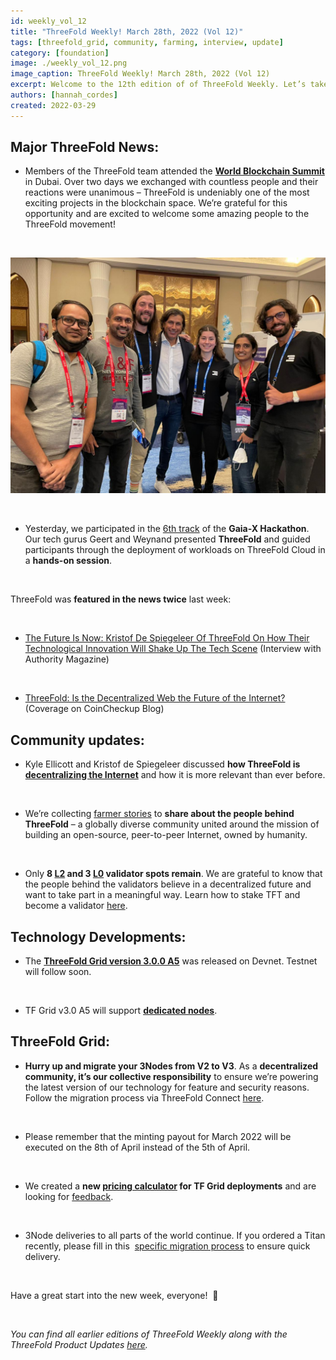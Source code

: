 ```yaml
---
id: weekly_vol_12
title: "ThreeFold Weekly! March 28th, 2022 (Vol 12)"
tags: [threefold_grid, community, farming, interview, update]
category: [foundation]
image: ./weekly_vol_12.png
image_caption: ThreeFold Weekly! March 28th, 2022 (Vol 12)
excerpt: Welcome to the 12th edition of of ThreeFold Weekly. Let’s take a look at what happened in the ThreeFold universe last week.
authors: [hannah_cordes]
created: 2022-03-29
---
```


## Major ThreeFold News:

* Members of the ThreeFold team attended the **[World Blockchain Summit](https://twitter.com/threefold_io/status/1507009092165853185?s=20&t=AHmBOvaXc-IgF4Q7r4yORA)** in Dubai. Over two days we exchanged with countless people and their reactions were unanimous – ThreeFold is undeniably one of the most exciting projects in the blockchain space. We’re grateful for this opportunity and are excited to welcome some amazing people to the ThreeFold movement!

<br/>

![World Blockchain Summit 2022 in Dubai](./world_blockchain_summit.png)

<br/>

* Yesterday, we participated in the [6th track](https://gitlab.com/gaia-x/gaia-x-community/gx-hackathon/gx-hackathon-3/-/wikis/GX-Hackathon-3#track-6-deployment-of-ecosystems-minimal-viable-gaia-x-track) of the **Gaia-X Hackathon**. Our tech gurus Geert and Weynand presented **ThreeFold** and guided participants through the deployment of workloads on ThreeFold Cloud in a **hands-on session**.

<br/>

ThreeFold was **featured in the news twice** last week:

<br/>

* [The Future Is Now: Kristof De Spiegeleer Of ThreeFold On How Their Technological Innovation Will Shake Up The Tech Scene](https://medium.com/authority-magazine/the-future-is-now-kristoff-de-spiegeleer-of-threefold-on-how-their-technological-innovation-will-7acc0e51c365) (Interview with Authority Magazine)

<br/>

* [ThreeFold: Is the Decentralized Web the Future of the Internet?](https://coincheckup.com/blog/threefold-is-the-decentralized-web-the-future-of-the-internet/) (Coverage on CoinCheckup Blog)

## Community updates:

* Kyle Ellicott and Kristof de Spiegeleer discussed **how ThreeFold is [decentralizing the Internet](https://www.youtube.com/watch?v=5xzwg-CdJNk)** and how it is more relevant than ever before.

<br/>

* We’re collecting [farmer stories](https://forum.threefold.io/t/looking-for-farmer-stories-to-share-with-the-world/2398?u=hannahcordes) to **share about the people behind ThreeFold** – a globally diverse community united around the mission of building an open-source, peer-to-peer Internet, owned by humanity.

<br/>

* Only **8 [L2](https://forum.threefold.io/t/procedure-to-register-your-l2-validator-node/1864) and 3 [L0](https://forum.threefold.io/t/procedure-to-register-your-l0-validator-nodes/1866) validator spots remain**. We are grateful to know that the people behind the validators believe in a decentralized future and want to take part in a meaningful way. Learn how to stake TFT and become a validator [here](https://threefold.io/blog/post/stake_tft_become_validator/).

## Technology Developments:

* The **[ThreeFold Grid version 3.0.0 A5](https://forum.threefold.io/t/announcement-of-tfgrid-3-0-0-a5/2522?u=hannahcordes)** was released on Devnet. Testnet will follow soon.

<br/>

* TF Grid v3.0 A5 will support **[dedicated nodes](https://forum.threefold.io/t/dedicated-node-support/2521)**.

## ThreeFold Grid: 

* **Hurry up and migrate your 3Nodes from V2 to V3**. As a **decentralized community, it’s our collective responsibility** to ensure we’re powering the latest version of our technology for feature and security reasons. Follow the migration process via ThreeFold Connect [here](https://forum.threefold.io/t/farming-migration-grid-v2-v3/2143?u=hannahcordes).

<br/>

* Please remember that the minting payout for March 2022 will be executed on the 8th of April instead of the 5th of April.

<br/>

* We created a **new [pricing calculator](https://forum.threefold.io/t/new-pricing-calculator-and-suggested-price-change/2520) for TF Grid deployments** and are looking for [feedback](https://forum.threefold.io/t/pricing-for-tfgrid/2518/3).

<br/>

* 3Node deliveries to all parts of the world continue. If you ordered a Titan recently, please fill in this  [specific migration process](https://forum.threefold.io/t/farming-migration-grid-v2-v3-open-unshipped-orders/2144) to ensure quick delivery.

<br/>

Have a great start into the new week, everyone!  🙌 

<br/>

*You can find all earlier editions of ThreeFold Weekly along with the ThreeFold Product Updates [here](https://forum.threefold.io/c/ecosystem-developments/41).*
